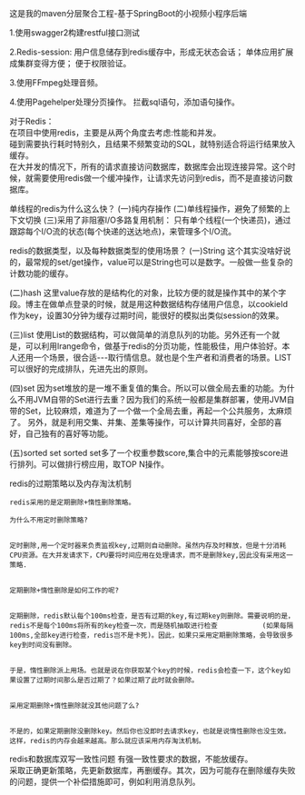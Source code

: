
这是我的maven分层聚合工程-基于SpringBoot的小视频小程序后端

1.使用swagger2构建restful接口测试

2.Redis-session:
    用户信息储存到redis缓存中，形成无状态会话；
    单体应用扩展成集群变得方便；
    便于权限验证。
  
3.使用FFmpeg处理音频。
  
4.使用Pagehelper处理分页操作。
   拦截sql语句，添加语句操作。
   
   
  
  对于Redis：  
  在项目中使用redis，主要是从两个角度去考虑:性能和并发。  
  碰到需要执行耗时特别久，且结果不频繁变动的SQL，就特别适合将运行结果放入缓存。  
  在大并发的情况下，所有的请求直接访问数据库，数据库会出现连接异常。这个时候，就需要使用redis做一个缓冲操作，让请求先访问到redis，而不是直接访问数据库。
    
  单线程的redis为什么这么快？
  (一)纯内存操作
  (二)单线程操作，避免了频繁的上下文切换
  (三)采用了非阻塞I/O多路复用机制： 只有单个线程(一个快递员)，通过跟踪每个I/O流的状态(每个快递的送达地点)，来管理多个I/O流。
  
  redis的数据类型，以及每种数据类型的使用场景？ 
  (一)String
  这个其实没啥好说的，最常规的set/get操作，value可以是String也可以是数字。一般做一些复杂的计数功能的缓存。

  (二)hash
  这里value存放的是结构化的对象，比较方便的就是操作其中的某个字段。博主在做单点登录的时候，就是用这种数据结构存储用户信息，以cookieId作为key，设置30分钟为缓存过期时间，能很好的模拟出类似session的效果。


  (三)list
  使用List的数据结构，可以做简单的消息队列的功能。另外还有一个就是，可以利用lrange命令，做基于redis的分页功能，性能极佳，用户体验好。本人还用一个场景，很合适---取行情信息。就也是个生产者和消费者的场景。LIST可以很好的完成排队，先进先出的原则。


  (四)set
  因为set堆放的是一堆不重复值的集合。所以可以做全局去重的功能。为什么不用JVM自带的Set进行去重？因为我们的系统一般都是集群部署，使用JVM自带的Set，比较麻烦，难道为了一个做一个全局去重，再起一个公共服务，太麻烦了。
  另外，就是利用交集、并集、差集等操作，可以计算共同喜好，全部的喜好，自己独有的喜好等功能。

  (五)sorted set
  sorted set多了一个权重参数score,集合中的元素能够按score进行排列。可以做排行榜应用，取TOP N操作。 
  
   redis的过期策略以及内存淘汰机制
   
    redis采用的是定期删除+惰性删除策略。

    为什么不用定时删除策略?


    定时删除,用一个定时器来负责监视key,过期则自动删除。虽然内存及时释放，但是十分消耗CPU资源。在大并发请求下，CPU要将时间应用在处理请求，而不是删除key,因此没有采用这一策略.


    定期删除+惰性删除是如何工作的呢?


    定期删除，redis默认每个100ms检查，是否有过期的key,有过期key则删除。需要说明的是，redis不是每个100ms将所有的key检查一次，而是随机抽取进行检查           (如果每隔100ms,全部key进行检查，redis岂不是卡死)。因此，如果只采用定期删除策略，会导致很多key到时间没有删除。


    于是，惰性删除派上用场。也就是说在你获取某个key的时候，redis会检查一下，这个key如果设置了过期时间那么是否过期了？如果过期了此时就会删除。


    采用定期删除+惰性删除就没其他问题了么?


    不是的，如果定期删除没删除key。然后你也没即时去请求key，也就是说惰性删除也没生效。这样，redis的内存会越来越高。那么就应该采用内存淘汰机制。
    
   redis和数据库双写一致性问题
    有强一致性要求的数据，不能放缓存。   
    采取正确更新策略，先更新数据库，再删缓存。其次，因为可能存在删除缓存失败的问题，提供一个补偿措施即可，例如利用消息队列。
       
    
    
